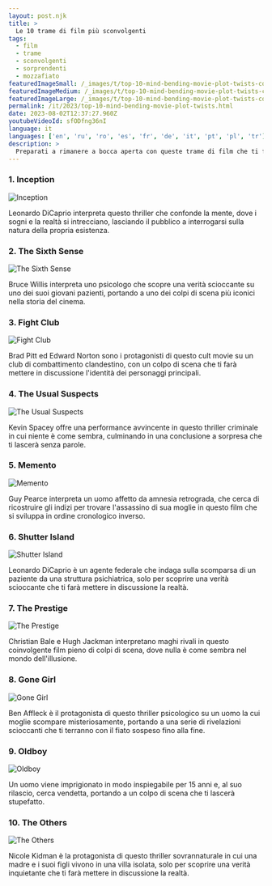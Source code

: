 ```yaml
---
layout: post.njk
title: >
  Le 10 trame di film più sconvolgenti
tags:
  - film
  - trame
  - sconvolgenti
  - sorprendenti
  - mozzafiato
featuredImageSmall: /_images/t/top-10-mind-bending-movie-plot-twists-cover-it-small.webp
featuredImageMedium: /_images/t/top-10-mind-bending-movie-plot-twists-cover-it-medium.webp
featuredImageLarge: /_images/t/top-10-mind-bending-movie-plot-twists-cover-it-large.webp
permalink: /it/2023/top-10-mind-bending-movie-plot-twists.html
date: 2023-08-02T12:37:27.960Z
youtubeVideoId: sfODfng36nI
language: it
languages: ['en', 'ru', 'ro', 'es', 'fr', 'de', 'it', 'pt', 'pl', 'tr']
description: >
  Preparati a rimanere a bocca aperta con queste trame di film che ti faranno mettere in discussione tutto quello che pensavi di sapere. Dai loop temporali che fanno girare la testa alle rivelazioni sorprendenti sui personaggi, questi film ti terranno sul filo del rasoio fino alla fine.
---
```


### 1. Inception

![Inception](/_images/7/7cce095ef6a215db1a834d7a4f05782d-medium.webp)

Leonardo DiCaprio interpreta questo thriller che confonde la mente, dove i sogni e la realtà si intrecciano, lasciando il pubblico a interrogarsi sulla natura della propria esistenza.

### 2. The Sixth Sense

![The Sixth Sense](/_images/6/6131d971829dfc0c7cd75124f1a3dac3-medium.webp)

Bruce Willis interpreta uno psicologo che scopre una verità scioccante su uno dei suoi giovani pazienti, portando a uno dei colpi di scena più iconici nella storia del cinema.

### 3. Fight Club

![Fight Club](/_images/9/9fd45c33a3132bad70c0733c2c00fd47-medium.webp)

Brad Pitt ed Edward Norton sono i protagonisti di questo cult movie su un club di combattimento clandestino, con un colpo di scena che ti farà mettere in discussione l'identità dei personaggi principali.

### 4. The Usual Suspects

![The Usual Suspects](/_images/b/b7c02c4a070e3cfaab1b23bb07f9362c-medium.webp)

Kevin Spacey offre una performance avvincente in questo thriller criminale in cui niente è come sembra, culminando in una conclusione a sorpresa che ti lascerà senza parole.

### 5. Memento

![Memento](/_images/a/a6114332593aa58762c6d0a27c213b02-medium.webp)

Guy Pearce interpreta un uomo affetto da amnesia retrograda, che cerca di ricostruire gli indizi per trovare l'assassino di sua moglie in questo film che si sviluppa in ordine cronologico inverso.

### 6. Shutter Island

![Shutter Island](/_images/e/eb5f054c9dbfd88ed20d7dfda7a7e418-medium.webp)

Leonardo DiCaprio è un agente federale che indaga sulla scomparsa di un paziente da una struttura psichiatrica, solo per scoprire una verità scioccante che ti farà mettere in discussione la realtà.

### 7. The Prestige

![The Prestige](/_images/2/2f23c04221287ffcb9ef362c1d38515a-medium.webp)

Christian Bale e Hugh Jackman interpretano maghi rivali in questo coinvolgente film pieno di colpi di scena, dove nulla è come sembra nel mondo dell'illusione.

### 8. Gone Girl

![Gone Girl](/_images/4/46666539a87b8f781d5623a9521db50f-medium.webp)

Ben Affleck è il protagonista di questo thriller psicologico su un uomo la cui moglie scompare misteriosamente, portando a una serie di rivelazioni scioccanti che ti terranno con il fiato sospeso fino alla fine.

### 9. Oldboy

![Oldboy](/_images/3/385d5cac5ef9b6070399cb7dec37c7a8-medium.webp)

Un uomo viene imprigionato in modo inspiegabile per 15 anni e, al suo rilascio, cerca vendetta, portando a un colpo di scena che ti lascerà stupefatto.

### 10. The Others

![The Others](/_images/3/35063fb446c093f964bca970f2e96072-medium.webp)

Nicole Kidman è la protagonista di questo thriller sovrannaturale in cui una madre e i suoi figli vivono in una villa isolata, solo per scoprire una verità inquietante che ti farà mettere in discussione la realtà.


